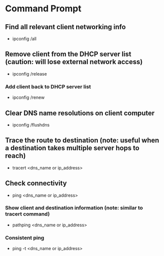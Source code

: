 # Command Prompt

## Find all relevant client networking info
- ipconfig /all

## Remove client from the DHCP server list (caution: will lose external network access)
- ipconfig /release
### Add client back to DHCP server list
- ipconfig /renew

## Clear DNS name resolutions on client computer
- ipconfig /flushdns

## Trace the route to destination (note: useful when a destination takes multiple server hops to reach)
- tracert <dns_name or ip_address>

## Check connectivity
- ping <dns_name or ip_address>
### Show client and destination information (note: similar to tracert command)
- pathping <dns_name or ip_address>
### Consistent ping
- ping -t <dns_name or ip_address>
